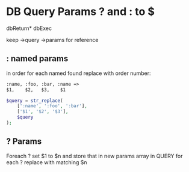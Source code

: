 # DB Query Params ? and : to $

dbReturn*
dbExec

keep
->query
->params
for reference

## : named params

in order for each named found replace with order number:

```txt
:name, :foo, :bar, :name =>
$1,    $2,   $3,    $1
```

```php
$query = str_replace(
    [':name', ':foo', ':bar'],
    ['$1', '$2', '$3'],
    $query
);
```

## ? Params

Foreach ? set $1 to $n and store that in new params array
in QUERY for each ? replace with matching $n
